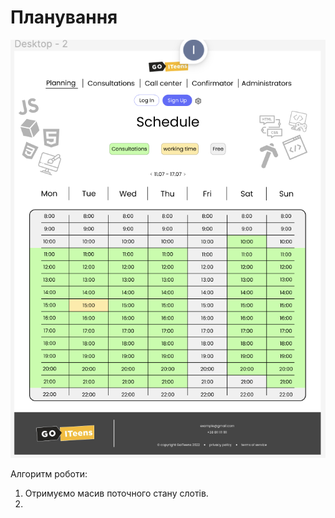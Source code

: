# Планування 
<img src = "img/manager01.png">

Алгоритм роботи:
1. Отримуємо масив поточного стану слотів.
2. 